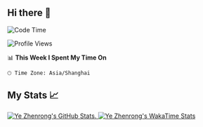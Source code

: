 ## Hi there 👋


<!--START_SECTION:waka-->
![Code Time](http://img.shields.io/badge/Code%20Time-137%20hrs%2029%20mins-blue)

![Profile Views](http://img.shields.io/badge/Profile%20Views-56-blue)

📊 **This Week I Spent My Time On** 

```text
🕑︎ Time Zone: Asia/Shanghai
```


<!--END_SECTION:waka-->

## My Stats 📈

<a href="https://github.com/anuraghazra/github-readme-stats">
  <picture>
    <source media="(prefers-color-scheme: dark)" srcset="https://github-readme-stats.vercel.app/api?username=rooobinye&theme=dark&card_width=495">
    <img alt="Ye Zhenrong's GitHub Stats." src="https://github-readme-stats.vercel.app/api?username=rooobinye&theme=default&card_width=495">
  </picture>
</a>

<a href="https://github.com/anuraghazra/github-readme-stats">
  <picture>
    <source media="(prefers-color-scheme: dark)" srcset="https://github-readme-stats.vercel.app/api/wakatime?username=@rooobinye&theme=dark&langs_count=5&custom_title=Ye%20Zhenrong%27s%20WakaTime%20Stats%20(last%207%20days)&display_format=percent&card_width=495">
    <img alt="Ye Zhenrong's WakaTime Stats" src="https://github-readme-stats.vercel.app/api/wakatime?username=@rooobinye&theme=default&langs_count=5&custom_title=Ye%20Zhenrong%27s%20WakaTime%20Stats%20(last%207%20days)&display_format=percent&card_width=495">
  </picture>
</a>

<!--
**RooobinYe/RooobinYe** is a ✨ _special_ ✨ repository because its `README.md` (this file) appears on your GitHub profile.

Here are some ideas to get you started:

- 🔭 I’m currently working on ...
- 🌱 I’m currently learning ...
- 👯 I’m looking to collaborate on ...
- 🤔 I’m looking for help with ...
- 💬 Ask me about ...
- 📫 How to reach me: ...
- 😄 Pronouns: ...
- ⚡ Fun fact: ...
-->

